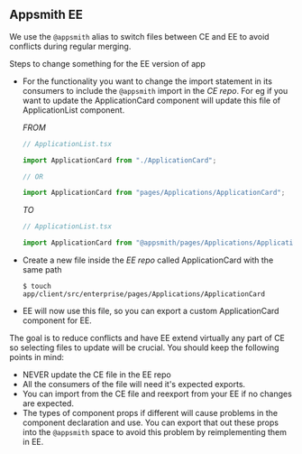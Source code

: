 ## Appsmith EE

We use the `@appsmith` alias to switch files between CE and EE to avoid conflicts
during regular merging.

Steps to change something for the EE version of app

- For the functionality you want to change the import statement in its consumers
  to include the `@appsmith` import in the _CE repo_. For eg if you want to update the ApplicationCard
  component will update this file of ApplicationList component.

  _FROM_

  ```typescript
  // ApplicationList.tsx

  import ApplicationCard from "./ApplicationCard";

  // OR

  import ApplicationCard from "pages/Applications/ApplicationCard";
  ```

  _TO_

  ```typescript
  // ApplicationList.tsx

  import ApplicationCard from "@appsmith/pages/Applications/ApplicationCard";
  ```

- Create a new file inside the _EE repo_ called ApplicationCard with the same path
  ```shell script
  $ touch app/client/src/enterprise/pages/Applications/ApplicationCard
  ```
- EE will now use this file, so you can export a custom ApplicationCard component for EE.

The goal is to reduce conflicts and have EE extend virtually any part of CE so selecting files to
update will be crucial. You should keep the following points in mind:

- NEVER update the CE file in the EE repo
- All the consumers of the file will need it's expected exports.
- You can import from the CE file and reexport from your EE if no changes are expected.
- The types of component props if different will cause problems in the component declaration and use.
  You can export that out these props into the `@appsmith` space to avoid this problem by reimplementing them in EE.
